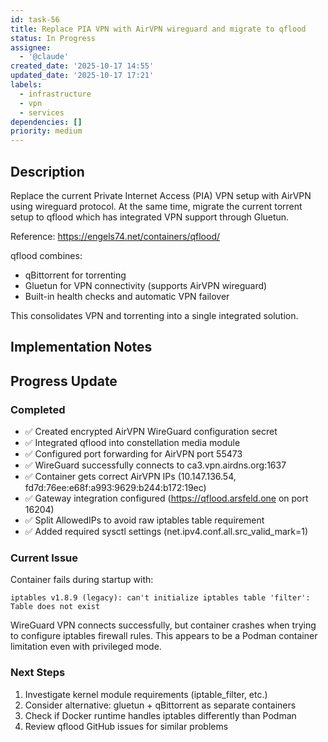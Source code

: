 ```yaml
---
id: task-56
title: Replace PIA VPN with AirVPN wireguard and migrate to qflood
status: In Progress
assignee:
  - '@claude'
created_date: '2025-10-17 14:55'
updated_date: '2025-10-17 17:21'
labels:
  - infrastructure
  - vpn
  - services
dependencies: []
priority: medium
---
```


## Description

<!-- SECTION:DESCRIPTION:BEGIN -->
Replace the current Private Internet Access (PIA) VPN setup with AirVPN using wireguard protocol. At the same time, migrate the current torrent setup to qflood which has integrated VPN support through Gluetun.

Reference: https://engels74.net/containers/qflood/

qflood combines:
- qBittorrent for torrenting
- Gluetun for VPN connectivity (supports AirVPN wireguard)
- Built-in health checks and automatic VPN failover

This consolidates VPN and torrenting into a single integrated solution.
<!-- SECTION:DESCRIPTION:END -->

## Implementation Notes

<!-- SECTION:NOTES:BEGIN -->
## Progress Update

### Completed
- ✅ Created encrypted AirVPN WireGuard configuration secret
- ✅ Integrated qflood into constellation media module
- ✅ Configured port forwarding for AirVPN port 55473
- ✅ WireGuard successfully connects to ca3.vpn.airdns.org:1637
- ✅ Container gets correct AirVPN IPs (10.147.136.54, fd7d:76ee:e68f:a993:9629:b244:b172:19ec)
- ✅ Gateway integration configured (https://qflood.arsfeld.one on port 16204)
- ✅ Split AllowedIPs to avoid raw iptables table requirement
- ✅ Added required sysctl settings (net.ipv4.conf.all.src_valid_mark=1)

### Current Issue
Container fails during startup with:
```
iptables v1.8.9 (legacy): can't initialize iptables table 'filter': Table does not exist
```

WireGuard VPN connects successfully, but container crashes when trying to configure iptables firewall rules. This appears to be a Podman container limitation even with privileged mode.

### Next Steps
1. Investigate kernel module requirements (iptable_filter, etc.)
2. Consider alternative: gluetun + qBittorrent as separate containers
3. Check if Docker runtime handles iptables differently than Podman
4. Review qflood GitHub issues for similar problems
<!-- SECTION:NOTES:END -->
